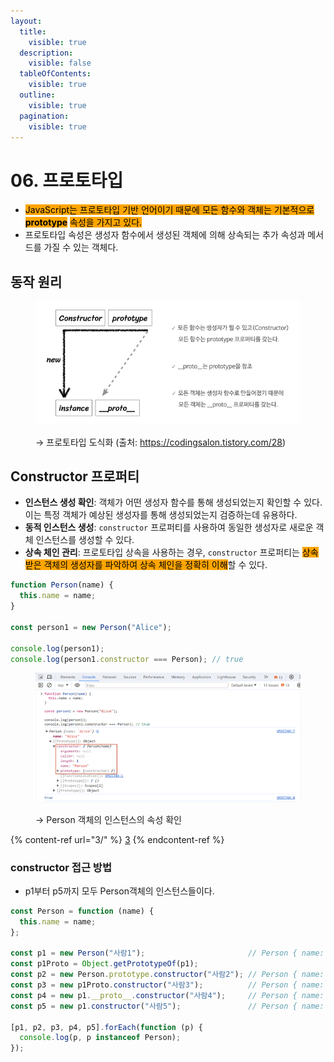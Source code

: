 ```yaml
---
layout:
  title:
    visible: true
  description:
    visible: false
  tableOfContents:
    visible: true
  outline:
    visible: true
  pagination:
    visible: true
---
```


# 06. 프로토타입

* <mark style="background-color:orange;">JavaScript는 프로토타입 기반 언어이기 때문에 모든 함수와 객체는 기본적으로</mark> <mark style="background-color:orange;"></mark><mark style="background-color:orange;">**prototype**</mark> <mark style="background-color:orange;"></mark><mark style="background-color:orange;">속성을 가지고 있다.</mark>
* 프로토타입 속성은 생성자 함수에서 생성된 객체에 의해 상속되는 추가 속성과 메서드를 가질 수 있는 객체다.

## 동작 원리

<div align="left">

<figure><img src="../../.gitbook/assets/img (1).png" alt=""><figcaption><p>→ 프로토타입 도식화 (출처: <a href="https://codingsalon.tistory.com/28">https://codingsalon.tistory.com/28</a>)</p></figcaption></figure>

</div>



## Constructor  프로퍼티

* **인스턴스 생성 확인**: 객체가 어떤 생성자 함수를 통해 생성되었는지 확인할 수 있다. 이는 특정 객체가 예상된 생성자를 통해 생성되었는지 검증하는데 유용하다.
* **동적 인스턴스 생성**: `constructor` 프로퍼티를 사용하여 동일한 생성자로 새로운 객체 인스턴스를 생성할 수 있다.
* **상속 체인 관리**: 프로토타입 상속을 사용하는 경우, `constructor` 프로퍼티는 <mark style="background-color:orange;">상속받은 객체의 생성자를 파악하여 상속 체인을 정확히 이해</mark>할 수 있다.

```javascript
function Person(name) {
  this.name = name;
}

const person1 = new Person("Alice");

console.log(person1);
console.log(person1.constructor === Person); // true
```

<figure><img src="../../.gitbook/assets/2024-01-18 17 18 35.png" alt=""><figcaption><p>→  Person 객체의 인스턴스의 속성 확인</p></figcaption></figure>

{% content-ref url="3/" %}
[3](3/)
{% endcontent-ref %}

### constructor 접근 방법

* p1부터 p5까지 모두 Person객체의 인스턴스들이다.

```javascript
const Person = function (name) {
  this.name = name;
};

const p1 = new Person("사람1");                       // Person { name: '사람1' } true
const p1Proto = Object.getPrototypeOf(p1);
const p2 = new Person.prototype.constructor("사람2"); // Person { name: '사람2' } true
const p3 = new p1Proto.constructor("사람3");          // Person { name: '사람3' } true
const p4 = new p1.__proto__.constructor("사람4");     // Person { name: '사람4' } true
const p5 = new p1.constructor("사람5");               // Person { name: '사람5' } true

[p1, p2, p3, p4, p5].forEach(function (p) {
  console.log(p, p instanceof Person);
});
```

